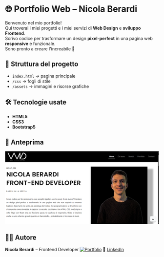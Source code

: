 # 🌐 Portfolio Web – Nicola Berardi

Benvenuto nel mio portfolio!  
Qui troverai i miei progetti e i miei servizi di **Web Design** e **sviluppo Frontend**.  
Scrivo codice per trasformare un design **pixel-perfect** in una pagina web **responsive** e funzionale.  
Sono pronto a creare l'increabile 🚀

## 📂 Struttura del progetto
- `index.html` → pagina principale
- `/css` → fogli di stile
- `/assets` → immagini e risorse grafiche

## 🛠️ Tecnologie usate
- **HTML5**
- **CSS3**
- **Bootstrap5**

## 📸 Anteprima
![Portfolio Screenshot](https://raw.githubusercontent.com/NicolaWebDevelop/WebNicolaDesign/refs/heads/main/asset/img/Anteprima%20sito.png)

## 👨‍💻 Autore
**Nicola Berardi** – Frontend Developer
[![Portfolio](https://img.shields.io/badge/🌍_Visita_il_mio_Portfolio-000000?style=for-the-badge)](https://nicolawebdevelop.github.io/WebNicolaDesign/)
💼 [LinkedIn](https://linkedin.com/in/tuoprofilo)

